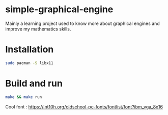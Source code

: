 # simple-graphical-engine

Mainly a learning project used to know more about graphical engines and improve my mathematics skills.

# Installation

```sh
sudo pacman -S libx11
```

# Build and run

```sh
make && make run
```


Cool font : https://int10h.org/oldschool-pc-fonts/fontlist/font?ibm_vga_8x16